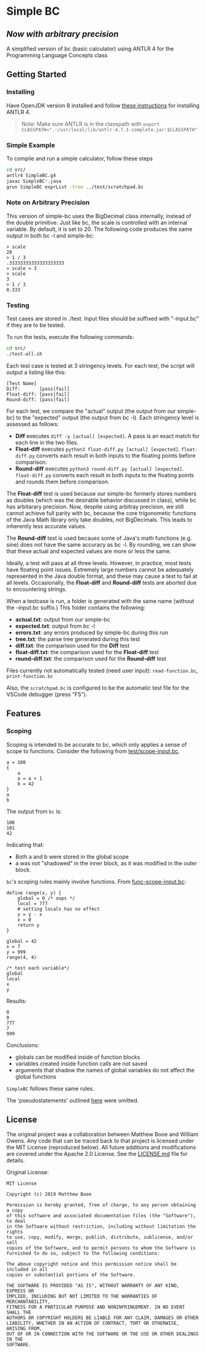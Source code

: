 # Simple BC
## *Now with arbitrary precision*

A simplified version of bc (basic calculator) using ANTLR 4 for the Programming Language Concepts class

## Getting Started

### Installing

Have OpenJDK version 8 installed and follow [these instructions](https://github.com/antlr/antlr4/blob/master/doc/getting-started.md) for installing ANTLR 4.

> Note: Make sure ANTLR is in the classpath with `export CLASSPATH=".:/usr/local/lib/antlr-4.7.1-complete.jar:$CLASSPATH"`

### Simple Example

To compile and run a simple calculator, follow these steps

```bash
cd src/
antlr4 SimpleBC.g4
javac SimpleBC*.java
grun SimpleBC exprList -tree ../test/scratchpad.bc
```
### Note on Arbitrary Precision

This version of simple-bc uses the BigDecimal class internally, instead of the double primitive.
Just like bc, the scale is controlled with an internal variable. By default, it is set to 20. 
The following code produces the same output in both bc -l and simple-bc:

```
> scale
20
> 1 / 3
.33333333333333333333
> scale = 3
> scale
3
> 1 / 3
0.333
```


### Testing

Test cases are stored in ./test. Input files should be suffixed with "-input.bc" if they are to be tested.

To run the tests, execute the following commands:
```bash
cd src/
./test-all.sh
```
Each test case is tested at 3 stringency levels. For each test, the script will output a listing like this:
```
[Test Name]
Diff:       [pass|fail]
Float-diff: [pass|fail]
Round-diff: [pass|fail]
```
For each test, we compare the "actual" output (the output from our simple-bc) to the "expected" output (the output from bc -l).
Each stringency level is assessed  as follows:
- **Diff** executes `diff -y [actual] [expected]`. A pass is an exact match for each line in the two files.
- **Float-diff** executes `python3 float-diff.py [actual] [expected]`. `float-diff.py` converts each result in both inputs to the floating points before comparison.
- **Round-diff** executes `python3 round-diff.py [actual] [expected]`. `float-diff.py` converts each result in both inputs to the floating points and rounds them before comparison.  

The **Float-diff** test is used because our simple-bc formerly stores numbers as doubles (which was the desirable behavior discussed in class), while bc has arbitarary precision. Now, despite using arbitray precision, we still cannot achieve full parity with bc, because the core trigonometic functions of the Java Math library only take doubles, not BigDecimals. This leads to inherently less accurate values.

The **Round-diff** test is used becaues some of Java's math functions (e.g. sine) does not have the same accuracy as bc -l. By rounding, we can show that these actual and expected values are more or less the same.

Ideally, a test will pass at all three levels. However, in practice, most tests have floating point issues. Extremely large numbers cannot be adequately represented in the Java double format, and these may cause a test to fail at all levels. Occasionally, the **Float-diff** and **Round-diff** tests are aborted due to encountering strings. 

When a testcase is run, a folder is generated with the same name (without the -input.bc suffix.)
This folder contains the following:
- **actual.txt**: output from our simple-bc
- **expected.txt**: output from bc -l
- **errors.txt**: any errors produced by simple-bc during this run
- **tree.txt**: the parse tree generated during this test
- **diff.txt**: the comparison used for the **Diff** test
- **float-diff.txt**: the comparison used for the **Float-diff** test
- **round-diff.txt**: the comparison used for the **Round-diff** test

Files currently not automatically tested (need user input): `read-function.bc`, `print-function.bc`

Also, the `scratchpad.bc` is configured to be the automatic test file for the VSCode debugger (press "F5").

## Features

### Scoping
Scoping is intended to be accurate to bc, which only applies a sense of scope to functions.
Consider the following from [test/scope-input.bc](test/scope-input.bc).
```
a = 100
{
    a
    a = a + 1
    b = 42
}
a
b
```
The output from `bc` is:
```
100
101
42
```
Indicating that:
- Both a and b were stored in the global scope
- a was not "shadowed" in the inner block, as it was modified in the outer block.

`bc`'s scoping rules mainly involve functions.
From [func-scope-input.bc](func-scope-input.bc):
```
define range(x, y) {
    global = 0 /* oops */
    local = 777
    # setting locals has no effect
    y = y - x 
    x = 0
    return y
}

global = 42
x = 7
y = 999
range(4, 4)

/* test each variable*/
global
local
x
y
```
Results:
```
0
0
777
7
999
```
Conclusions:
- globals can be modified inside of function blocks
- variables created inside function calls are not saved
- arguments that shadow the names of global variables do not affect the global functions

`SimpleBC` follows these same rules.

The 'pseudostatements' outlined [here](https://www.gnu.org/software/bc/manual/html_mono/bc.html#TOC16) were omitted.

## License

The original project was a collaboration between Matthew Booe and William Owens. Any code that can be traced back to that project is licensed under the MIT License (reproduced below). 
All future additions and modifications are covered under the Apache 2.0 License. See the [LICENSE.md](LICENSE.md) file for details.

Original License:
```
MIT License

Copyright (c) 2019 Matthew Booe

Permission is hereby granted, free of charge, to any person obtaining a copy
of this software and associated documentation files (the "Software"), to deal
in the Software without restriction, including without limitation the rights
to use, copy, modify, merge, publish, distribute, sublicense, and/or sell
copies of the Software, and to permit persons to whom the Software is
furnished to do so, subject to the following conditions:

The above copyright notice and this permission notice shall be included in all
copies or substantial portions of the Software.

THE SOFTWARE IS PROVIDED "AS IS", WITHOUT WARRANTY OF ANY KIND, EXPRESS OR
IMPLIED, INCLUDING BUT NOT LIMITED TO THE WARRANTIES OF MERCHANTABILITY,
FITNESS FOR A PARTICULAR PURPOSE AND NONINFRINGEMENT. IN NO EVENT SHALL THE
AUTHORS OR COPYRIGHT HOLDERS BE LIABLE FOR ANY CLAIM, DAMAGES OR OTHER
LIABILITY, WHETHER IN AN ACTION OF CONTRACT, TORT OR OTHERWISE, ARISING FROM,
OUT OF OR IN CONNECTION WITH THE SOFTWARE OR THE USE OR OTHER DEALINGS IN THE
SOFTWARE.
```
